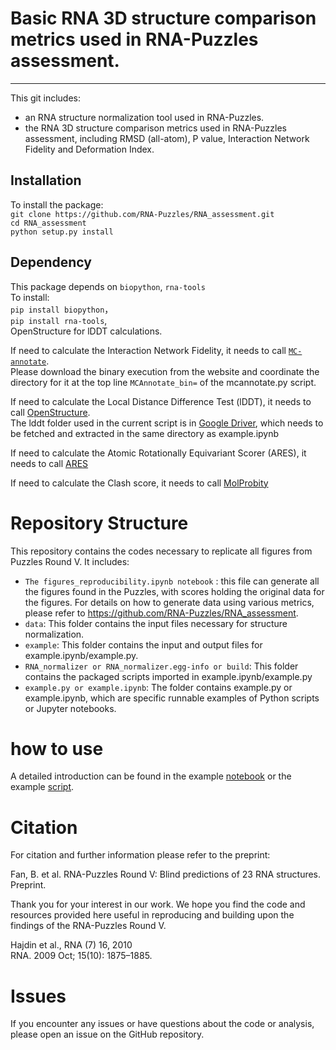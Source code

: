 # Basic RNA 3D structure comparison metrics used in RNA-Puzzles assessment. 
---

This git includes:  

* an RNA structure normalization tool used in RNA-Puzzles.
* the RNA 3D structure comparison metrics used in RNA-Puzzles assessment, including RMSD (all-atom), P value, Interaction Network Fidelity and Deformation Index. 

## Installation
To install the package:    
`git clone https://github.com/RNA-Puzzles/RNA_assessment.git`    
`cd RNA_assessment`    
`python setup.py install`    


## Dependency
This package depends on `biopython`, `rna-tools`   
To install:   
`pip install biopython`，  
`pip install rna-tools`,  
OpenStructure for lDDT calculations.

If need to calculate the Interaction Network Fidelity, it needs to call [`MC-annotate`](https://major.iric.ca/MajorLabEn/MC-Tools.html).    
Please download the binary execution from the website and coordinate the directory for it at the top line `MCAnnotate_bin=` of the mcannotate.py script. 

If need to calculate the Local Distance Difference Test (lDDT), it needs to call [OpenStructure](https://openstructure.org/download).    
The lddt folder used in the current script is in [Google Driver](https://drive.google.com/drive/folders/1ZuugpvBi90LG9nW3RZ9BIbxOMDUqxfmw?usp=sharing), which needs to be fetched and extracted in the same directory as example.ipynb


If need to calculate the Atomic Rotationally Equivariant Scorer (ARES), it needs to call [ARES](https://www.science.org/doi/10.1126/science.abe5650)

If need to calculate the Clash score, it needs to call [MolProbity](http://molprobity.biochem.duke.edu/)
        
         
# Repository Structure
This repository contains the codes necessary to replicate all figures from Puzzles Round V. It includes:

- `The figures_reproducibility.ipynb notebook` : this file can generate all the figures found in the Puzzles, with scores holding the original data for the figures. For details on how to generate data using various metrics, please refer to https://github.com/RNA-Puzzles/RNA_assessment.
- `data`: This folder contains the input files necessary for structure normalization.
- `example`: This folder contains the input and output files for example.ipynb/example.py.
- `RNA_normalizer or RNA_normalizer.egg-info or build`: This folder contains the packaged scripts imported in example.ipynb/example.py
- `example.py or example.ipynb`: The folder contains example.py or example.ipynb, which are specific runnable examples of Python scripts or Jupyter notebooks.

# how to use
A detailed introduction can be found in the example [notebook](https://github.com/RNA-Puzzles/RNA_assessment/blob/master/example.ipynb) or the example [script](https://github.com/RNA-Puzzles/RNA_assessment/blob/master/example/example.py). 


# Citation
For citation and further information please refer to the preprint:

Fan, B. et al. RNA-Puzzles Round V: Blind predictions of 23 RNA structures. Preprint.

Thank you for your interest in our work. We hope you find the code and resources provided here useful in reproducing and building upon the findings of the RNA-Puzzles Round V.

Hajdin et al., RNA (7) 16, 2010  
RNA. 2009 Oct; 15(10): 1875–1885.

# Issues
If you encounter any issues or have questions about the code or analysis, please open an issue on the GitHub repository.
